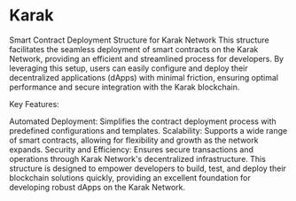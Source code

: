 # Karak
Smart Contract Deployment Structure for Karak Network
This structure facilitates the seamless deployment of smart contracts on the Karak Network, providing an efficient and streamlined process for developers. By leveraging this setup, users can easily configure and deploy their decentralized applications (dApps) with minimal friction, ensuring optimal performance and secure integration with the Karak blockchain.

Key Features:

Automated Deployment: Simplifies the contract deployment process with predefined configurations and templates.
Scalability: Supports a wide range of smart contracts, allowing for flexibility and growth as the network expands.
Security and Efficiency: Ensures secure transactions and operations through Karak Network's decentralized infrastructure.
This structure is designed to empower developers to build, test, and deploy their blockchain solutions quickly, providing an excellent foundation for developing robust dApps on the Karak Network.

